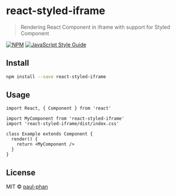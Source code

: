 # react-styled-iframe

> Rendering React Component in iframe with support for Styled Component

[![NPM](https://img.shields.io/npm/v/react-styled-iframe.svg)](https://www.npmjs.com/package/react-styled-iframe) [![JavaScript Style Guide](https://img.shields.io/badge/code_style-standard-brightgreen.svg)](https://standardjs.com)

## Install

```bash
npm install --save react-styled-iframe
```

## Usage

```tsx
import React, { Component } from 'react'

import MyComponent from 'react-styled-iframe'
import 'react-styled-iframe/dist/index.css'

class Example extends Component {
  render() {
    return <MyComponent />
  }
}
```

## License

MIT © [paul-phan](https://github.com/paul-phan)
